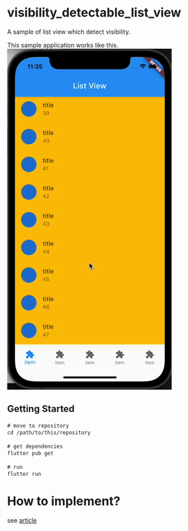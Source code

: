# visibility_detectable_list_view

A sample of list view which detect visibility.

This sample application works like this.
![](./docs/image.gif)

## Getting Started
```
# move to repository
cd /path/to/this/repository

# get dependencies
flutter pub get

# run
flutter run
```

# How to implement?
see [article](https://torikatsu923.hatenablog.com/entry/2021/07/31/000637)